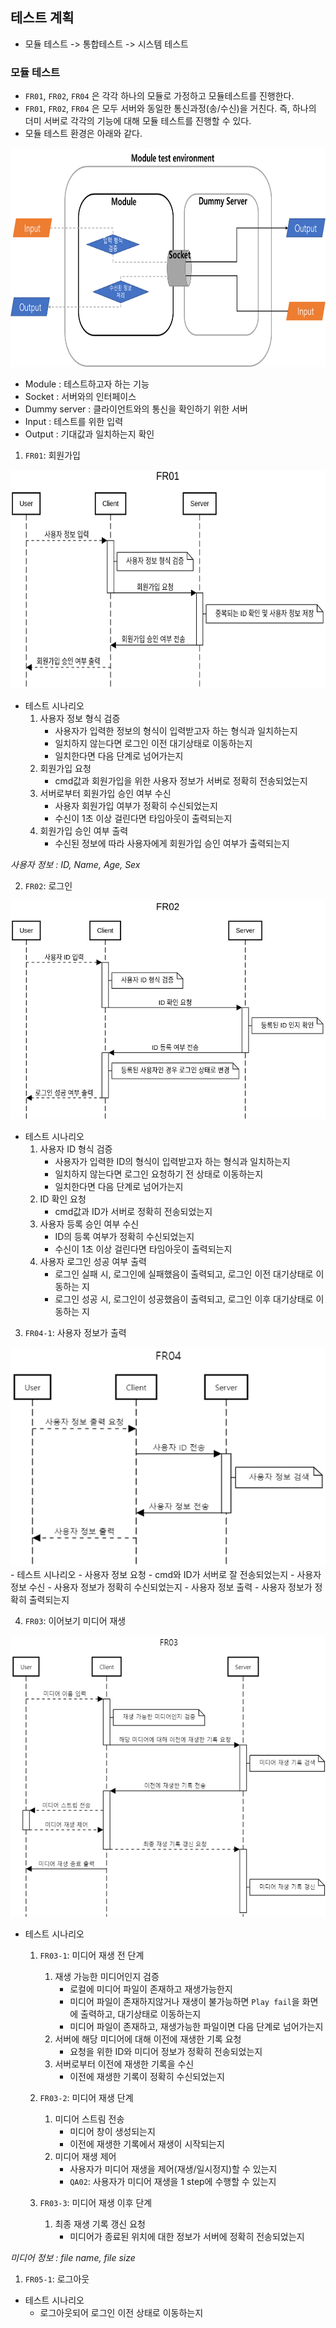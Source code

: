 ## 테스트 계획
-  모듈 테스트 -> 통합테스트 -> 시스템 테스트

<!-- `FR03-1`(로컬 미디어 정보 확인), `FR05` (로그아웃)을 제외한 모든 기능은 서버와의 통신을 필요로 한다. 유닛 테스트 하기 위해 Dummy 서버를 작성한다. Dummy 서버에서는 단순히 클라이언트에서 온 데이터를 수신하고, 지정된 데이터를 전송한다.  -->

### 모듈 테스트
-  `FR01`, `FR02`, `FR04` 은 각각 하나의 모듈로 가정하고 모듈테스트를 진행한다. 
-  `FR01`, `FR02`, `FR04` 은 모두 서버와 동일한 통신과정(송/수신)을 거친다. 즉, 하나의 더미 서버로 각각의 기능에 대해 모듈 테스트를 진행할 수 있다.
-  모듈 테스트 환경은 아래와 같다.

<img src="./images/test_diagram.png" width="700" height="350"/>
  
-  Module : 테스트하고자 하는 기능
-  Socket : 서버와의 인터페이스
-  Dummy server : 클라이언트와의 통신을 확인하기 위한 서버
-  Input : 테스트를 위한 입력
-  Output : 기대값과 일치하는지 확인 


<!-- 
### 테스트 시나리오 
무엇을 테스트 할 것인가

### 테스트 케이스
요구사항을 테스트 할 방법 -->



1. `FR01`: 회원가입
<img src="./images/FR01.png" width="600" height="350"/>


-  테스트 시나리오
   1. 사용자 정보 형식 검증
      -  사용자가 입력한 정보의 형식이 입력받고자 하는 형식과 일치하는지
      -  일치하지 않는다면 로그인 이전 대기상태로 이동하는지
      -  일치한다면 다음 단계로 넘어가는지
   2. 회원가입 요청
      -   cmd값과 회원가입을 위한 사용자 정보가 서버로 정확히 전송되었는지
   3. 서버로부터 회원가입 승인 여부 수신
      -  사용자 회원가입 여부가 정확히 수신되었는지
      -  수신이 1초 이상 걸린다면 타임아웃이 출력되는지
   4. 회원가입 승인 여부 출력
      -  수신된 정보에 따라 사용자에게 회원가입 승인 여부가 출력되는지

<!-- -  `FR01-1` 기능을 테스트하기 위해 2가지 입력에 대해서 2가지 출력을 확인한다. 각각의 입/출력은 클라이언트 프로그램을 기준으로 한다.

-  Input
   -  User: 사용자 정보
   -  Server: 등록 성공 (0) / 등록 실패 (1)

-  Output
   - User: 사용자 정보 형식이 틀림을 출력 / 사용자 등록 승인 여부 출력
   - Server: 사용자 정보가 제대로 전송되었는지 확인 -->


_사용자 정보 : ID, Name, Age, Sex_


2. `FR02`: 로그인
<img src="./images/FR02.png" width="600" height="350"/>


-  테스트 시나리오
   1. 사용자 ID 형식 검증
      -  사용자가 입력한 ID의 형식이 입력받고자 하는 형식과 일치하는지
      -  일치하지 않는다면 로그인 요청하기 전 상태로 이동하는지
      -  일치한다면 다음 단계로 넘어가는지
   2. ID 확인 요청
      -   cmd값과 ID가 서버로 정확히 전송되었는지
   3. 사용자 등록 승인 여부 수신
      -  ID의 등록 여부가 정확히 수신되었는지
      -  수신이 1초 이상 걸린다면 타임아웃이 출력되는지
   4. 사용자 로그인 성공 여부 출력
      -  로그인 실패 시, 로그인에 실패했음이 출력되고, 로그인 이전 대기상태로 이동하는 지
      -  로그인 성공 시, 로그인이 성공했음이 출력되고, 로그인 이후 대기상태로 이동하는 지


<!-- -  `FR02-1` 기능을 테스트하기 위해 2가지 입력에 대해서 2가지 출력을 확인한다. 각각의 입/출력은 클라이언트 프로그램을 기준으로 한다.

-  Input
   -  User: 사용자 정보
   -  Server: 등록된 ID (0) / 등록되지 않은 ID (1)

-  Output
   - User: 사용자 ID 형식이 틀림을 출력 / 사용자 로그인 승인 여부 출력
   - Server: 사용자 ID가 제대로 전송되었는지 확인 -->

3. `FR04-1`: 사용자 정보가 출력
<img src="./images/test_plan4.png" width="600" height="350"/>
-  테스트 시나리오
   -  사용자 정보 요청
      -  cmd와 ID가 서버로 잘 전송되었는지
   -  사용자 정보 수신
      -  사용자 정보가 정확히 수신되었는지
   -  사용자 정보 출력
      -  사용자 정보가 정확히 출력되는지   



4. `FR03`: 이어보기 미디어 재생
<img src="./images/test_plan3.png" width="700" height="450"/>

-  테스트 시나리오
   1. `FR03-1`: 미디어 재생 전 단계


      1. 재생 가능한 미디어인지 검증
         -  로컬에 미디어 파일이 존재하고 재생가능한지
         -  미디어 파일이 존재하지않거나 재생이 불가능하면 `Play fail`을 화면에 출력하고, 대기상태로 이동하는지
         -  미디어 파일이 존재하고, 재생가능한 파일이면 다음 단계로 넘어가는지
      2. 서버에 해당 미디어에 대해 이전에 재생한 기록 요청
         -  요청을 위한 ID와 미디어 정보가 정확히 전송되었는지
      3. 서버로부터 이전에 재생한 기록을 수신
         -  이전에 재생한 기록이 정확히 수신되었는지 


   2. `FR03-2`: 미디어 재생 단계
      1. 미디어 스트림 전송
         -  미디어 창이 생성되는지
         -  이전에 재생한 기록에서 재생이 시작되는지
      2. 미디어 재생 제어
         -  사용자가 미디어 재생을 제어(재생/일시정지)할 수 있는지
         -  `QA02`: 사용자가 미디어 재생을 1 step에 수행할 수 있는지


   3. `FR03-3`: 미디어 재생 이후 단계
      1. 최종 재생 기록 갱신 요청
         -  미디어가 종료된 위치에 대한 정보가 서버에 정확히 전송되었는지


_미디어 정보 : file name, file size_


<!-- 1. `FR03-2`, `QA01`: 미디어 정보와 사용자 정보를 서버에 전송하고, 서버로부터 해당 미디어의 재생 기록 정보를 수신하여 미디어를 재생한다.
   -  `FR03-2`
      -  수신한 미디어 재생 기록 정보가 해당 미디어의 재생 시간 이내에 존재할 시, 해당 위치부터 시작함을 확인한다.
      -  수신한 미디어 재생 기록 정보가 해당 미디어의 재생 시간을 벗어날 경우, 처음부터 미디어를 재생한다.
   -  `QA01`: [basic_tutorial](https://gstreamer.freedesktop.org/documentation/tutorials/basic/time-management.html?gi-language=c) 을 통해 사전에 확인하였다.


2. `FR03-3`, `QA02`: 미디어 재생 과정에서 재생 / 일시정지를 지원하는 것을 확인한다.
   -  `FR03-3`: 미디어 재생 과정에서 재생과 일시정지가 정상적으로 동작하는지 확인한다.
   -  `QA02`: 미디어 창이 생성되고, 재생, 일시정지가 한번의 클릭으로 수행되는지 확인한다. -->



1. `FR05-1`: 로그아웃

-  테스트 시나리오
   -  로그아웃되어 로그인 이전 상태로 이동하는지 
